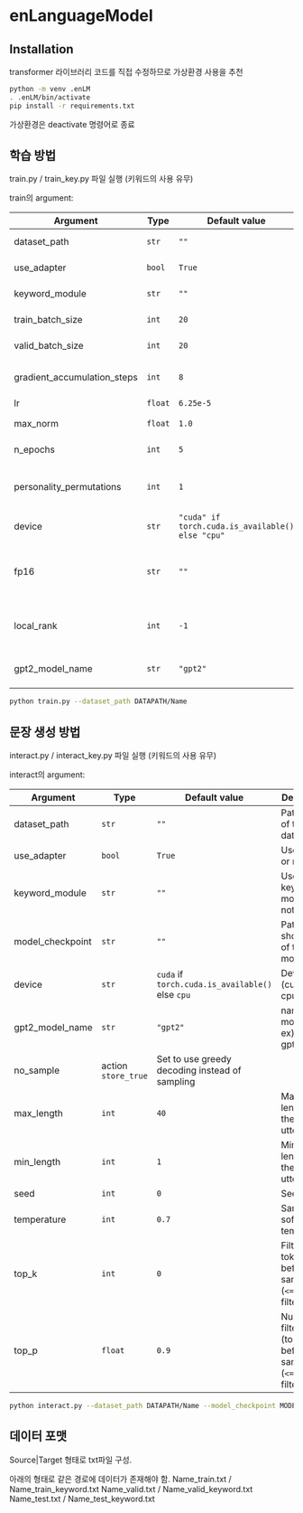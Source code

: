 # enLanguageModel

## Installation

transformer 라이브러리 코드를 직접 수정하므로 가상환경 사용을 추천

```bash
python -m venv .enLM
. .enLM/bin/activate
pip install -r requirements.txt
```

가상환경은 deactivate 명령어로 종료

## 학습 방법

train.py / train_key.py 파일 실행 (키워드의 사용 유무)

train의 argument:

Argument | Type | Default value | Description
---------|------|---------------|------------
dataset_path | `str` | `""` | Path or url of the dataset.
use_adapter | `bool` | `True` | Use adapter or not
keyword_module | `str` | `""` | Use keyword module or not
train_batch_size | `int` | `20` | Batch size for training
valid_batch_size | `int` | `20` | Batch size for validation
gradient_accumulation_steps | `int` | `8` | Accumulate gradients on several steps
lr | `float` | `6.25e-5` | Learning rate
max_norm | `float` | `1.0` | Clipping gradient norm
n_epochs | `int` | `5` | Number of training epochs
personality_permutations | `int` | `1` | Number of permutations of personality sentences
device | `str` | `"cuda" if torch.cuda.is_available() else "cpu"` | Device (cuda or cpu)
fp16 | `str` | `""` | Set to O0, O1, O2 or O3 for fp16 training (see apex documentation)
local_rank | `int` | `-1` | Local rank for distributed training (-1: not distributed)
gpt2_model_name | `str` | `"gpt2"` | Path, url or short name of the model

```bash
python train.py --dataset_path DATAPATH/Name
```
 
## 문장 생성 방법

interact.py / interact_key.py 파일 실행 (키워드의 사용 유무)

interact의 argument:

Argument | Type | Default value | Description
---------|------|---------------|------------
dataset_path | `str` | `""` | Path or url of the dataset.
use_adapter | `bool` | `True` | Use adapter or not
keyword_module | `str` | `""` | Use keyword module or not
model_checkpoint | `str` | `""` | Path, url or short name of the model
device | `str` | `cuda` if `torch.cuda.is_available()` else `cpu` | Device (cuda or cpu)
gpt2_model_name | `str` | `"gpt2"` | name of the model ex)openai-gpt
no_sample | action `store_true` | Set to use greedy decoding instead of sampling
max_length | `int` | `40` | Maximum length of the output utterances
min_length | `int` | `1` | Minimum length of the output utterances
seed | `int` | `0` | Seed
temperature | `int` | `0.7` | Sampling softmax temperature
top_k | `int` | `0` | Filter top-k tokens before sampling (`<=0`: no filtering)
top_p | `float` | `0.9` | Nucleus filtering (top-p) before sampling (`<=0.0`: no filtering)

```bash
python interact.py --dataset_path DATAPATH/Name --model_checkpoint MODELPATH/
```

## 데이터 포맷

Source|Target 형태로 txt파일 구성.

아래의 형태로 같은 경로에 데이터가 존재해야 함.
Name_train.txt  / Name_train_keyword.txt
Name_valid.txt  / Name_valid_keyword.txt
Name_test.txt   / Name_test_keyword.txt

